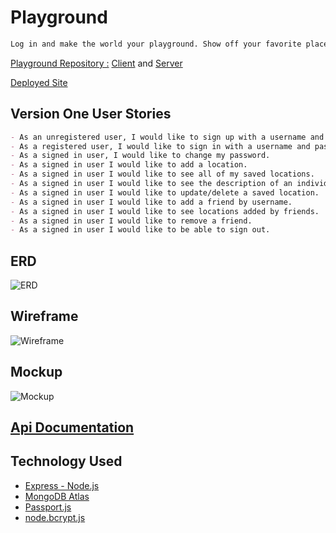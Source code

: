 # Playground

```md
Log in and make the world your playground. Show off your favorite places around the world by setting pins on the map and telling us what makes this location special. Share your pins with other users and see their favorite spots. 
```
[Playground Repository :](https://github.com/ProjectPlayGroundLHA) [Client](https://projectplaygroundlha.github.io/PlayGroundClient/) and [Server](https://github.com/ProjectPlayGroundLHA/PlayGroundApi)

[Deployed Site](https://projectplaygroundlha.github.io/PlayGroundClient/)

## Version One User Stories

```md
- As an unregistered user, I would like to sign up with a username and password.
- As a registered user, I would like to sign in with a username and password.
- As a signed in user, I would like to change my password.
- As a signed in user I would like to add a location.
- As a signed in user I would like to see all of my saved locations.
- As a signed in user I would like to see the description of an individual location.
- As a signed in user I would like to update/delete a saved location.
- As a signed in user I would like to add a friend by username.
- As a signed in user I would like to see locations added by friends.
- As a signed in user I would like to remove a friend.
- As a signed in user I would like to be able to sign out.
```

## ERD
![ERD](https://i.imgur.com/G1oDzFW.png)
## Wireframe
![Wireframe](https://i.imgur.com/4hN5vau.png)
## Mockup
![Mockup](https://i.imgur.com/up6CD99.png)

## [Api Documentation](/ApiDocumentation.md)
## Technology Used
- [Express - Node.js](https://expressjs.com/)
- [MongoDB Atlas](https://www.googleadservices.com/pagead/aclk?sa=L&ai=DChcSEwjVyrXKnNXyAhWalIYKHQaSCdgYABADGgJ2dQ&ae=2&ohost=www.google.com&cid=CAESQeD231gmQHuxUe_r1E8L-Q5m3JYSsJVvdxjN3PKt_HvDo8anw0epM4dhEwGludveMPeIvYTEj79RYVq0rZuTYRY9&sig=AOD64_2FuxEVr2jn1C7EM9YdPPcoN2orLg&q=&ved=2ahUKEwib8a3KnNXyAhU8SjABHegFADwQqyQoAHoECAMQEQ&adurl=)
- [Passport.js](http://www.passportjs.org/)
- [node.bcrypt.js](https://www.npmjs.com/package/bcrypt)
